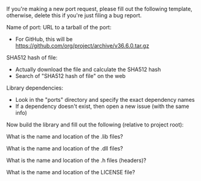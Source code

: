 If you're making a new port request, please fill out the following template,
otherwise, delete this if you're just filing a bug report.

Name of port:
URL to a tarball of the port:
- For GitHub, this will be https://github.com/org/project/archive/v36.6.0.tar.gz

SHA512 hash of file:
- Actually download the file and calculate the SHA512 hash
- Search of "SHA512 hash of file" on the web

Library dependencies:
- Look in the "ports" directory and specify the exact dependency names
- If a dependency doesn't exist, then open a new issue (with the same info)

Now build the library and fill out the following (relative to project root):

What is the name and location of the .lib files?

What is the name and location of the .dll files?

What is the name and location of the .h files (headers)?

What is the name and location of the LICENSE file?

